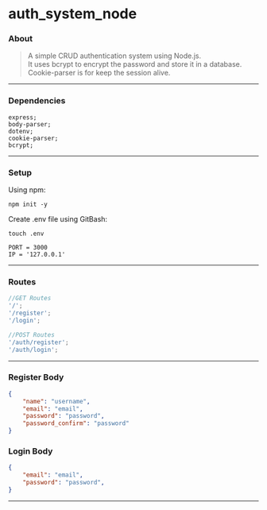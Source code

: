 # auth_system_node

### About

>A simple CRUD authentication system using Node.js.\
>It uses bcrypt to encrypt the password and store it in a database.\
>Cookie-parser is for keep the session alive.

---

### Dependencies
```
express;
body-parser;
dotenv;
cookie-parser;
bcrypt;
```

---

### Setup
Using npm:

`npm init -y`


Create .env file using GitBash:

```
touch .env
```

```
PORT = 3000 
IP = '127.0.0.1'
```
---

### Routes
```javascript
//GET Routes
'/';
'/register';
'/login';

//POST Routes
'/auth/register';
'/auth/login';
```

---

### Register Body
```json
{
    "name": "username",
    "email": "email",
    "password": "password",
    "password_confirm": "password"
}
```
### Login Body
```json
{
    "email": "email",
    "password": "password",
}
```

---